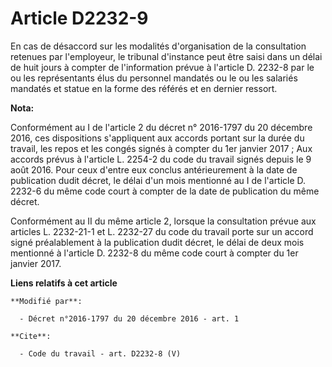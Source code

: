 # Article D2232-9

En cas de désaccord sur les modalités d'organisation de la consultation retenues par l'employeur, le tribunal d'instance peut
être saisi dans un délai de huit jours à compter de l'information prévue à l'article D. 2232-8 par le ou les représentants
élus du personnel mandatés ou le ou les salariés mandatés et statue en la forme des référés et en dernier ressort.

**Nota:**

Conformément au I de l'article 2 du décret n° 2016-1797 du 20 décembre 2016, ces dispositions s'appliquent aux accords
portant sur la durée du travail, les repos et les congés signés à compter du 1er janvier 2017 ; Aux accords prévus à
l'article L. 2254-2 du code du travail signés depuis le 9 août 2016. Pour ceux d'entre eux conclus antérieurement à la date
de publication dudit décret, le délai d'un mois mentionné au I de l'article D. 2232-6 du même code court à compter de la date
de publication du même décret.

Conformément au II du même article 2, lorsque la consultation prévue aux articles L. 2232-21-1 et L. 2232-27 du code du
travail porte sur un accord signé préalablement à la publication dudit décret, le délai de deux mois mentionné à l'article D.
2232-8 du même code court à compter du 1er janvier 2017.

**Liens relatifs à cet article**

	**Modifié par**:

	  - Décret n°2016-1797 du 20 décembre 2016 - art. 1

	**Cite**:

	  - Code du travail - art. D2232-8 (V)
